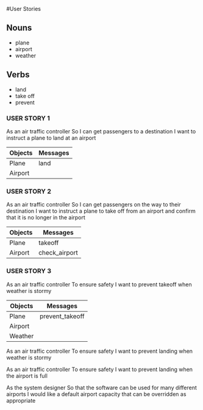 #User Stories

## Nouns
* plane
* airport
* weather

## Verbs
* land
* take off
* prevent

### USER STORY 1

As an air traffic controller
So I can get passengers to a destination
I want to instruct a plane to land at an airport

| Objects       | Messages      |
| ------------- | ------------- |
| Plane         | land          |
| Airport       |               |

### USER STORY 2

As an air traffic controller
So I can get passengers on the way to their destination
I want to instruct a plane to take off from an airport and confirm that it is no longer in the airport

| Objects       | Messages      |
| ------------- | ------------- |
| Plane         | takeoff       |
| Airport       | check_airport |

### USER STORY 3

As an air traffic controller
To ensure safety
I want to prevent takeoff when weather is stormy

| Objects       | Messages        |
| ------------- | --------------- |
| Plane         | prevent_takeoff |
| Airport       |                 |
| Weather       |                 | 


As an air traffic controller
To ensure safety
I want to prevent landing when weather is stormy

As an air traffic controller
To ensure safety
I want to prevent landing when the airport is full

As the system designer
So that the software can be used for many different airports
I would like a default airport capacity that can be overridden as appropriate
